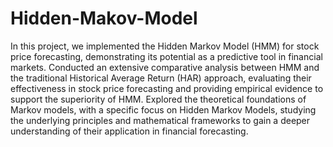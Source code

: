 # Hidden-Makov-Model

In this project, we implemented the Hidden Markov Model (HMM) for stock price forecasting, demonstrating its potential
as a predictive tool in financial markets.
Conducted an extensive comparative analysis between HMM and the traditional Historical Average Return (HAR)
approach, evaluating their effectiveness in stock price forecasting and providing empirical evidence to support the
superiority of HMM.
Explored the theoretical foundations of Markov models, with a specific focus on Hidden Markov Models, studying
the underlying principles and mathematical frameworks to gain a deeper understanding of their application in
financial forecasting. 
